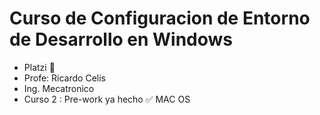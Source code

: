 # Curso de Configuracion de Entorno de Desarrollo en Windows
* Platzi 💚
* Profe: Ricardo Celis
* Ing. Mecatronico
* Curso 2 : Pre-work ya hecho ✅ MAC OS




